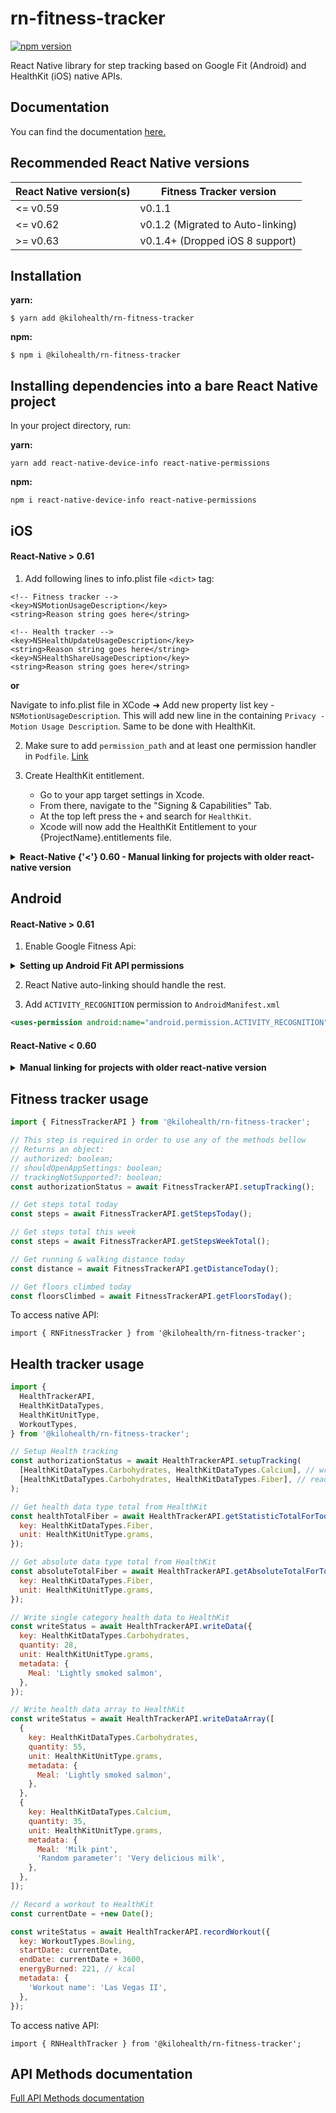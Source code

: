 # rn-fitness-tracker

[![npm version](https://badgen.net/npm/v/@kilohealth/rn-fitness-tracker)](https://www.npmjs.com/package/@kilohealth/rn-fitness-tracker)

React Native library for step tracking based on Google Fit (Android) and HealthKit (iOS) native APIs.

## Documentation
You can find the documentation [here.](https://kilohealth.github.io/rn-fitness-tracker/docs/fundamentals/getting-started)

## Recommended React Native versions

| React Native version(s) | Fitness Tracker version           |
|-------------------------|-----------------------------------|
| <= v0.59                | v0.1.1                            |
| <= v0.62                | v0.1.2 (Migrated to Auto-linking) |
| >= v0.63                | v0.1.4+ (Dropped iOS 8 support)   |

## Installation

**yarn:**

`$ yarn add @kilohealth/rn-fitness-tracker`

**npm:**

`$ npm i @kilohealth/rn-fitness-tracker`

## Installing dependencies into a bare React Native project
In your project directory, run:

**yarn:**

`yarn add react-native-device-info react-native-permissions`

**npm:**

`npm i react-native-device-info react-native-permissions`

## iOS

#### React-Native > 0.61

1. Add following lines to info.plist file `<dict>` tag:

```
<!-- Fitness tracker -->
<key>NSMotionUsageDescription</key>
<string>Reason string goes here</string>

<!-- Health tracker -->
<key>NSHealthUpdateUsageDescription</key>
<string>Reason string goes here</string>
<key>NSHealthShareUsageDescription</key>
<string>Reason string goes here</string>
```

**or**

Navigate to info.plist file in XCode ➜ Add new property list key - `NSMotionUsageDescription`.
This will add new line in the containing `Privacy - Motion Usage Description`. Same to be done with HealthKit.

2. Make sure to add `permission_path` and at least one permission handler in `Podfile`. [Link](https://github.com/zoontek/react-native-permissions#ios)

3. Create HealthKit entitlement. 
   - Go to your app target settings in Xcode.
   - From there, navigate to the "Signing & Capabilities" Tab.
   - At the top left press the `+` and search for `HealthKit`.
   - Xcode will now add the HealthKit Entitlement to your {ProjectName}.entitlements file.

<details>
   <summary>
      <b>
         React-Native {'<'} 0.60 - Manual linking for projects with older react-native version
      </b>
   </summary>
<p>

2. Add following line to Podfile:
   `pod 'RNFitnessTracker', :podspec => '../node_modules/@kilohealth/rn-fitness-tracker/ios/RNFitnessTracker.podspec'`.
3. In XCode, in the project navigator, right click `Libraries` ➜ `Add Files to [your project's name]`
4. Go to `node_modules` ➜ `@kilohealth/rn-fitness-tracker` and add `RNFitnessTracker.xcodeproj`
5. In XCode, in the project navigator, select your project. Add `libRNFitnessTracker.a` to your project's `Build Phases` ➜ `Link Binary With Libraries`
6. If you want to use Health Tracking, make sure to add HealthKit under XCode ➜ `Signing & Capabilities` ➜ `+ Capability` ➜ `HealthKit`

</p>
</details>

## Android

#### React-Native > 0.61

1. Enable Google Fitness Api:

<details><summary><b>Setting up Android Fit API permissions</b></summary>
<p>

1. Make sure your Google account has access to app firebase project.

2. [Create an OAuth screen](https://console.developers.google.com/apis/credentials/consent) for your project.

3. Select `User Type: External` and fill out the form. Add `../auth/fitness.activity.read` to
   **Scopes for Google APIs**.

4. Fill out next popup forms with a brief explanation why you're using the activity tracker (no need to write much).

5. Go to [Google console](https://console.developers.google.com/flows/enableapi?apiid=fitness&pli=1)

6. Select your app's project, `Continue`, and `Go to Credentials`.

7. Where will you be calling the API from? Select `Android`.

8. What data will you be accessing? Select `User data` and click next.

9. The **Signing-certificate fingerprint** generation command must be pointed to your app release / staging keystore file.

10. Save and submit everything. If you haven't got your Google services config inside your app - download your `google-services.json` file from [firebase console](https://console.firebase.google.com) and place it inside `android/app` directory within your project.

</p>
</details>

2. React Native auto-linking should handle the rest.

3. Add `ACTIVITY_RECOGNITION` permission to `AndroidManifest.xml`

```xml
<uses-permission android:name="android.permission.ACTIVITY_RECOGNITION"/>
```

#### React-Native < 0.60

<details><summary><b>Manual linking for projects with older react-native version</b></summary>
<p>

1. Open up `android/app/src/main/java/[...]/MainActivity.java`
   Add `import com.fitnesstracker.RNFitnessTrackerPackage;` to the imports at the top of the file.
   Add `new RNFitnessTrackerPackage()` to the list returned by the `getPackages()` method.

2. Append the following lines to `android/settings.gradle`:

```
include ':@kilohealth-rn-fitness-tracker'
project(':@kilohealth-rn-fitness-tracker').projectDir = new File(rootProject.projectDir, 	'../node_modules/@kilohealth/rn-fitness-tracker/android')
```

3.Insert the following lines inside the dependencies block in `android/app/build.gradle`:

```
implementation project(path: ':@kilohealth-rn-fitness-tracker')

implementation 'com.google.android.gms:play-services-fitness:16.0.1'
implementation 'com.google.android.gms:play-services-auth:16.0.1'
```

</p>
</details>

## Fitness tracker usage

```js
import { FitnessTrackerAPI } from '@kilohealth/rn-fitness-tracker';

// This step is required in order to use any of the methods bellow
// Returns an object:
// authorized: boolean;
// shouldOpenAppSettings: boolean;
// trackingNotSupported?: boolean;
const authorizationStatus = await FitnessTrackerAPI.setupTracking();

// Get steps total today
const steps = await FitnessTrackerAPI.getStepsToday();

// Get steps total this week
const steps = await FitnessTrackerAPI.getStepsWeekTotal();

// Get running & walking distance today
const distance = await FitnessTrackerAPI.getDistanceToday();

// Get floors climbed today
const floorsClimbed = await FitnessTrackerAPI.getFloorsToday();
```

To access native API:

```
import { RNFitnessTracker } from '@kilohealth/rn-fitness-tracker';
```

## Health tracker usage

```js
import {
  HealthTrackerAPI,
  HealthKitDataTypes,
  HealthKitUnitType,
  WorkoutTypes,
} from '@kilohealth/rn-fitness-tracker';

// Setup Health tracking
const authorizationStatus = await HealthTrackerAPI.setupTracking(
  [HealthKitDataTypes.Carbohydrates, HealthKitDataTypes.Calcium], // write types
  [HealthKitDataTypes.Carbohydrates, HealthKitDataTypes.Fiber], // read types
);

// Get health data type total from HealthKit
const healthTotalFiber = await HealthTrackerAPI.getStatisticTotalForToday({
  key: HealthKitDataTypes.Fiber,
  unit: HealthKitUnitType.grams,
});

// Get absolute data type total from HealthKit
const absoluteTotalFiber = await HealthTrackerAPI.getAbsoluteTotalForToday({
  key: HealthKitDataTypes.Fiber,
  unit: HealthKitUnitType.grams,
});

// Write single category health data to HealthKit
const writeStatus = await HealthTrackerAPI.writeData({
  key: HealthKitDataTypes.Carbohydrates,
  quantity: 28,
  unit: HealthKitUnitType.grams,
  metadata: {
    Meal: 'Lightly smoked salmon',
  },
});

// Write health data array to HealthKit
const writeStatus = await HealthTrackerAPI.writeDataArray([
  {
    key: HealthKitDataTypes.Carbohydrates,
    quantity: 55,
    unit: HealthKitUnitType.grams,
    metadata: {
      Meal: 'Lightly smoked salmon',
    },
  },
  {
    key: HealthKitDataTypes.Calcium,
    quantity: 35,
    unit: HealthKitUnitType.grams,
    metadata: {
      Meal: 'Milk pint',
      'Random parameter': 'Very delicious milk',
    },
  },
]);

// Record a workout to HealthKit
const currentDate = +new Date();

const writeStatus = await HealthTrackerAPI.recordWorkout({
  key: WorkoutTypes.Bowling,
  startDate: currentDate,
  endDate: currentDate + 3600,
  energyBurned: 221, // kcal
  metadata: {
    'Workout name': 'Las Vegas II',
  },
});
```

To access native API:

```
import { RNHealthTracker } from '@kilohealth/rn-fitness-tracker';
```

## API Methods documentation

[Full API Methods documentation]()
